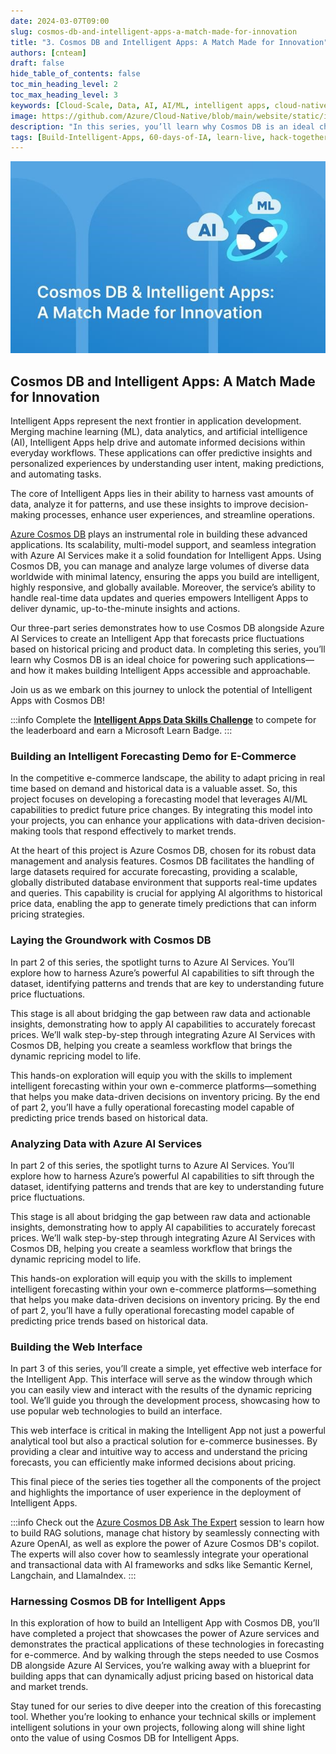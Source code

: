 ```yaml
---
date: 2024-03-07T09:00
slug: cosmos-db-and-intelligent-apps-a-match-made-for-innovation
title: "3. Cosmos DB and Intelligent Apps: A Match Made for Innovation"
authors: [cnteam]
draft: false
hide_table_of_contents: false
toc_min_heading_level: 2
toc_max_heading_level: 3
keywords: [Cloud-Scale, Data, AI, AI/ML, intelligent apps, cloud-native, 60-days, enterprise apps, digital experiences, app modernization]
image: https://github.com/Azure/Cloud-Native/blob/main/website/static/img/ogImage.png
description: "In this series, you’ll learn why Cosmos DB is an ideal choice for powering such applications—and how it makes building Intelligent Apps accessible and approachable." 
tags: [Build-Intelligent-Apps, 60-days-of-IA, learn-live, hack-together, community-buzz, ask-the-expert, azure-kubernetes-service, azure-functions, azure-openai, azure-container-apps, azure-cosmos-db, github-copilot, github-codespaces, github-actions]
---
```


<head> 
  <meta property="og:url" content="https://azure.github.io/cloud-native/60daysofia/cosmos-db-and-intelligent-apps-a-match-made-for-innovation"/>
  <meta property="og:type" content="website"/> 
  <meta property="og:title" content="Build Intelligent Apps | AI Apps on Azure"/> 
  <meta property="og:description" content="In this series, you’ll learn why Cosmos DB is an ideal choice for powering such applications—and how it makes building Intelligent Apps accessible and approachable."/> 
  <meta property="og:image" content="https://github.com/Azure/Cloud-Native/blob/main/website/static/img/ogImage.png"/> 
  <meta name="twitter:url" content="https://azure.github.io/Cloud-Native/60daysofIA/cosmos-db-and-intelligent-apps-a-match-made-for-innovation" /> 
  <meta name="twitter:title" content="Build Intelligent Apps | AI Apps on Azure" />
 <meta name="twitter:description" content="In this series, you’ll learn why Cosmos DB is an ideal choice for powering such applications—and how it makes building Intelligent Apps accessible and approachable." />
  <meta name="twitter:image" content="https://azure.github.io/Cloud-Native/img/ogImage.png" /> 
  <meta name="twitter:card" content="summary_large_image" /> 
  <meta name="twitter:creator" content="@devanshidiaries" /> 
  <link rel="canonical" href="https://azure.github.io/Cloud-Native/60daysofIA/cosmos-db-and-intelligent-apps-a-match-made-for-innovation" /> 
</head> 

<!-- End METADATA -->

![Cosmos DB and Intelligent Apps: A Match Made for Innovation](../../static/img/60-days-of-ia/blogs/2024-03-07/3-1.jpeg)

## Cosmos DB and Intelligent Apps: A Match Made for Innovation

Intelligent Apps represent the next frontier in application development. Merging machine learning (ML), data analytics, and artificial intelligence (AI), Intelligent Apps help drive and automate informed decisions within everyday workflows. These applications can offer predictive insights and personalized experiences by understanding user intent, making predictions, and automating tasks.

The core of Intelligent Apps lies in their ability to harness vast amounts of data, analyze it for patterns, and use these insights to improve decision-making processes, enhance user experiences, and streamline operations.

[Azure Cosmos DB](https://azure.microsoft.com/free/cosmos-db?ocid=buildia24_60days_blogs) plays an instrumental role in building these advanced applications. Its scalability, multi-model support, and seamless integration with Azure AI Services make it a solid foundation for Intelligent Apps. Using Cosmos DB, you can manage and analyze large volumes of diverse data worldwide with minimal latency, ensuring the apps you build are intelligent, highly responsive, and globally available. Moreover, the service’s ability to handle real-time data updates and queries empowers Intelligent Apps to deliver dynamic, up-to-the-minute insights and actions.

Our three-part series demonstrates how to use Cosmos DB alongside Azure AI Services to create an Intelligent App that forecasts price fluctuations based on historical pricing and product data. In completing this series, you’ll learn why Cosmos DB is an ideal choice for powering such applications—and how it makes building Intelligent Apps accessible and approachable.

Join us as we embark on this journey to unlock the potential of Intelligent Apps with Cosmos DB!

:::info
Complete the **[Intelligent Apps Data Skills Challenge](https://aka.ms/intelligent-apps/data-csc?ocid=buildia24_60days_blogs)** to compete for the leaderboard and earn a Microsoft Learn Badge. 
:::

### Building an Intelligent Forecasting Demo for E-Commerce

In the competitive e-commerce landscape, the ability to adapt pricing in real time based on demand and historical data is a valuable asset. So, this project focuses on developing a forecasting model that leverages AI/ML capabilities to predict future price changes. By integrating this model into your projects, you can enhance your applications with data-driven decision-making tools that respond effectively to market trends.

At the heart of this project is Azure Cosmos DB, chosen for its robust data management and analysis features. Cosmos DB facilitates the handling of large datasets required for accurate forecasting, providing a scalable, globally distributed database environment that supports real-time updates and queries. This capability is crucial for applying AI algorithms to historical price data, enabling the app to generate timely predictions that can inform pricing strategies.

### Laying the Groundwork with Cosmos DB

In part 2 of this series, the spotlight turns to Azure AI Services. You’ll explore how to harness Azure’s powerful AI capabilities to sift through the dataset, identifying patterns and trends that are key to understanding future price fluctuations.

This stage is all about bridging the gap between raw data and actionable insights, demonstrating how to apply AI capabilities to accurately forecast prices. We’ll walk step-by-step through integrating Azure AI Services with Cosmos DB, helping you create a seamless workflow that brings the dynamic repricing model to life.

This hands-on exploration will equip you with the skills to implement intelligent forecasting within your own e-commerce platforms—something that helps you make data-driven decisions on inventory pricing. By the end of part 2, you’ll have a fully operational forecasting model capable of predicting price trends based on historical data.

### Analyzing Data with Azure AI Services

In part 2 of this series, the spotlight turns to Azure AI Services. You’ll explore how to harness Azure’s powerful AI capabilities to sift through the dataset, identifying patterns and trends that are key to understanding future price fluctuations.

This stage is all about bridging the gap between raw data and actionable insights, demonstrating how to apply AI capabilities to accurately forecast prices. We’ll walk step-by-step through integrating Azure AI Services with Cosmos DB, helping you create a seamless workflow that brings the dynamic repricing model to life.

This hands-on exploration will equip you with the skills to implement intelligent forecasting within your own e-commerce platforms—something that helps you make data-driven decisions on inventory pricing. By the end of part 2, you’ll have a fully operational forecasting model capable of predicting price trends based on historical data.

### Building the Web Interface

In part 3 of this series, you’ll create a simple, yet effective web interface for the Intelligent App. This interface will serve as the window through which you can easily view and interact with the results of the dynamic repricing tool. We’ll guide you through the development process, showcasing how to use popular web technologies to build an interface.

This web interface is critical in making the Intelligent App not just a powerful analytical tool but also a practical solution for e-commerce businesses. By providing a clear and intuitive way to access and understand the pricing forecasts, you can efficiently make informed decisions about pricing.

This final piece of the series ties together all the components of the project and highlights the importance of user experience in the deployment of Intelligent Apps.

:::info
Check out the [Azure Cosmos DB Ask The Expert](https://aka.ms/intelligent-apps/ate-cosmos?ocid=buildia24_60days_blogs) session to learn how to build RAG solutions, manage chat history by seamlessly connecting with Azure OpenAI, as well as explore the power of Azure Cosmos DB's copilot. The experts will also cover how to seamlessly integrate your operational and transactional data with AI frameworks and sdks like Semantic Kernel, Langchain, and LlamaIndex.
:::

### Harnessing Cosmos DB for Intelligent Apps

In this exploration of how to build an Intelligent App with Cosmos DB, you’ll have completed a project that showcases the power of Azure services and demonstrates the practical applications of these technologies in forecasting for e-commerce. And by walking through the steps needed to use Cosmos DB alongside Azure AI Services, you’re walking away with a blueprint for building apps that can dynamically adjust pricing based on historical data and market trends.

Stay tuned for our series to dive deeper into the creation of this forecasting tool. Whether you’re looking to enhance your technical skills or implement intelligent solutions in your own projects, following along will shine light onto the value of using Cosmos DB for Intelligent Apps.